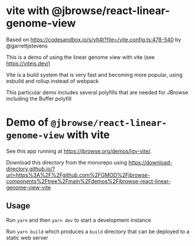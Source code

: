 # vite with @jbrowse/react-linear-genome-view

Based on https://codesandbox.io/s/ylt4t?file=/vite.config.ts:478-540 by
@garrettjstevens

This is a demo of using the linear genome view with vite (see
https://vitejs.dev/)

Vite is a build system that is very fast and becoming more popular, using
esbuild and rollup instead of webpack

This particular demo includes several polyfills that are needed for JBrowse
including the Buffer polyfill

# Demo of `@jbrowse/react-linear-genome-view` with vite

See this app running at https://jbrowse.org/demos/lgv-vite/.

Download this directory from the monorepo using
https://download-directory.github.io/?url=https%3A%2F%2Fgithub.com%2FGMOD%2Fjbrowse-components%2Ftree%2Fmain%2Fdemos%2Fjbrowse-react-linear-genome-view-vite

## Usage

Run `yarn` and then `yarn dev` to start a development instance

Run `yarn build` which produces a `build` directory that can be deployed to a
static web server
